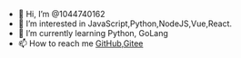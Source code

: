 - 👋 Hi, I’m @1044740162
- 👀 I’m interested in JavaScript,Python,NodeJS,Vue,React.
- 🌱 I’m currently learning Python, GoLang
- 📫 How to reach me <a href="https://github.com/1044740162">GitHub</a>,<a href="https://gitee.com/Striver_k">Gitee</a>

<!---
1044740162/1044740162 is a ✨ special ✨ repository because its `README.md` (this file) appears on your GitHub profile.
You can click the Preview link to take a look at your changes.
--->
